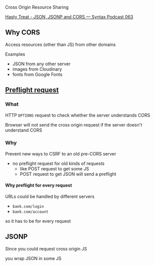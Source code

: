 Cross Origin Resource Sharing

[Hasty Treat - JSON, JSONP and CORS — Syntax Podcast 063](https://syntax.fm/show/063/hasty-treat-json-jsonp-and-cors)

## Why CORS

Access resources (other than JS) from other domains

Examples

- JSON from any other server
- images from Cloudinary
- fonts from Google Fonts


## [Preflight request](https://developer.mozilla.org/en-US/docs/Glossary/Preflight_request)

### What

HTTP `OPTIONS` request to check whether the server understands CORS

Browser will not send the cross origin request if the server doesn't understand CORS

### Why

Prevent new ways to CSRF to an old pre-CORS server

- no preflight request for old kinds of requests
	- like POST request to get some JS
	- POST request to get JSON will send a preflight

#### Why preflight for every request

URLs could be handled by different servers

- `bank.com/login`
- `bank.com/account`

so it has to be for every request



## JSONP

Since you could request cross origin JS

you wrap JSON in some JS